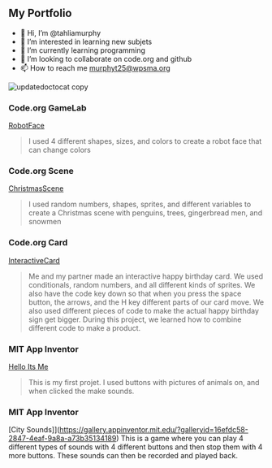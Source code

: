 ## My Portfolio
- 👋 Hi, I’m @tahliamurphy
- 👀 I’m interested in learning new subjets
- :tada: I’m currently learning programming 
- 💞️ I’m looking to collaborate on code.org and github
- 📫 How to reach me murphyt25@wpsma.org


![updatedoctocat copy](https://github.com/tahliamurphy/tahliamurphy/assets/146843527/d32ef41a-5143-464c-b458-e2e4a70965c3)
### Code.org GameLab
[RobotFace]( https://tahliamurphy.github.io/Robot/)
>I used 4 different shapes, sizes, and colors to create a robot face that can change colors 
### Code.org Scene
[ChristmasScene](https://studio.code.org/projects/gamelab/SrEECsy168MHkuKZjo2IrUDnHRigl40-JI9niJ2Os5g)
 >I used random numbers, shapes, sprites, and different variables to create a Christmas scene with penguins, trees, gingerbread men, and snowmen
### Code.org Card
[InteractiveCard](https://studio.code.org/projects/gamelab/Vo0KUX6q_fi51u6RBtnpXRGNUtospT9MC54LAFhna8U)
>Me and my partner made an interactive happy birthday card. We used conditionals, random numbers, and all different kinds of sprites. We also have the code key down so that when you press the space button, the arrows, and the H key different parts of our card move. We also used different pieces of code to make the actual happy birthday sign get bigger. During this project, we learned how to combine different code to make a product.
### MIT App Inventor
[Hello Its Me](https://gallery.appinventor.mit.edu/?galleryid=16efdc58-2847-4eaf-9a8a-a73b35134189)
>This is my first projet. I used buttons with pictures of animals on, and when clicked the make sounds.
### MIT App Inventor
[City Sounds]](https://gallery.appinventor.mit.edu/?galleryid=16efdc58-2847-4eaf-9a8a-a73b35134189)
This is a game where you can play 4 different types of sounds with 4 different buttons and then stop them with 4 more buttons. These sounds can then be recorded and played back.
